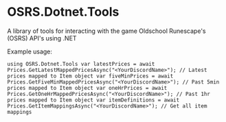 # OSRS.Dotnet.Tools
A library of tools for interacting with the game Oldschool Runescape's (OSRS) API's using .NET

Example usage:

`using OSRS.Dotnet.Tools
var latestPrices = await Prices.GetLatestMappedPricesAsync("<YourDiscordName>"); // Latest prices mapped to Item object
var fiveMinPrices = await Prices.GetFiveMinMappedPricesAsync("<YourDiscordName>"); // Past 5min prices mapped to Item object
var oneHrPrices = await Prices.GetOneHrMappedPricesAsync("<YourDiscordName>"); // Past 1hr prices mapped to Item object
var itemDefinitions = await Prices.GetItemMappingsAsync("<YourDiscordName>"); // Get all item mappings`
